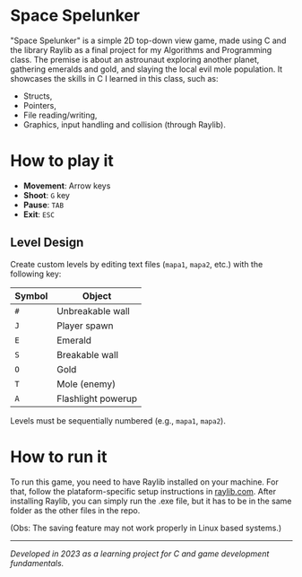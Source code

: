 # Space Spelunker
"Space Spelunker" is a simple 2D top-down view game, made using C and the library Raylib as a final project for my Algorithms and Programming class. The premise is about an astrounaut
exploring another planet, gathering emeralds and gold, and slaying the local evil mole population. It showcases the skills in C I learned in this class, such as:
- Structs,
- Pointers,
- File reading/writing,
- Graphics, input handling and collision (through Raylib).

# How to play it
- **Movement**: Arrow keys  
- **Shoot**: `G` key  
- **Pause**: `TAB`  
- **Exit**: `ESC`  

## Level Design  
Create custom levels by editing text files (`mapa1`, `mapa2`, etc.) with the following key:  

| Symbol | Object           |  
|--------|------------------|  
| `#`    | Unbreakable wall |  
| `J`    | Player spawn     |  
| `E`    | Emerald         |  
| `S`    | Breakable wall  |  
| `O`    | Gold            |  
| `T`    | Mole (enemy)    |  
| `A`    | Flashlight powerup |  

Levels must be sequentially numbered (e.g., `mapa1`, `mapa2`).  

# How to run it
To run this game, you need to have Raylib installed on your machine. For that, follow the plataform-specific setup instructions in [raylib.com](https://www.raylib.com/).
After installing Raylib, you can simply run the .exe file, but it has to be in the same folder as the other files in the repo.

(Obs: The saving feature may not work properly in Linux based systems.)


---
*Developed in 2023 as a learning project for C and game development fundamentals.*  
